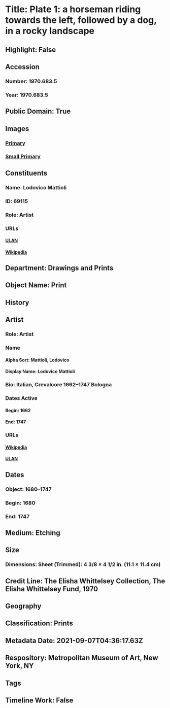 # Title: Plate 1: a horseman riding towards the left, followed by a dog, in a rocky landscape
## Highlight: False
## Accession
### Number: 1970.683.5
### Year: 1970.683.5
## Public Domain: True
## Images
### [Primary](https://images.metmuseum.org/CRDImages/dp/original/DP883496.jpg)
### [Small Primary](https://images.metmuseum.org/CRDImages/dp/web-large/DP883496.jpg)
## Constituents
### Name: Lodovico Mattioli
### ID: 69115
### Role: Artist
### URLs
#### [ULAN](http://vocab.getty.edu/page/ulan/500014036)
#### [Wikipedia](https://www.wikidata.org/wiki/Q3839128)
## Department: Drawings and Prints
## Object Name: Print
## History
## Artist
### Role: Artist
### Name
#### Alpha Sort: Mattioli, Lodovico
#### Display Name: Lodovico Mattioli
### Bio: Italian, Crevalcore 1662–1747 Bologna
### Dates Active
#### Begin: 1662
#### End: 1747
### URLs
#### [Wikipedia](https://www.wikidata.org/wiki/Q3839128)
#### [ULAN](http://vocab.getty.edu/page/ulan/500014036)
## Dates
### Object: 1680–1747
### Begin: 1680
### End: 1747
## Medium: Etching
## Size
### Dimensions: Sheet (Trimmed): 4 3/8 × 4 1/2 in. (11.1 × 11.4 cm)
## Credit Line: The Elisha Whittelsey Collection, The Elisha Whittelsey Fund, 1970
## Geography
## Classification: Prints
## Metadata Date: 2021-09-07T04:36:17.63Z
## Respository: Metropolitan Museum of Art, New York, NY
## Tags
## Timeline Work: False
